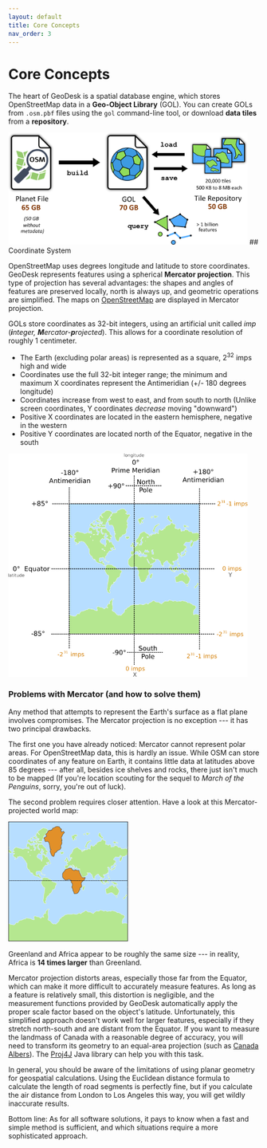 ```yaml
---
layout: default
title: Core Concepts
nav_order: 3
---
```


# Core Concepts

The heart of GeoDesk is a spatial database engine, which stores OpenStreetMap data in a **Geo-Object Library** (GOL). You can create GOLs from `.osm.pbf` files using the `gol` command-line tool, or download **data tiles** from a **repository**.

<img class="figure" src="/img/gol-diagram.png" width=480>

<a name="coordinate-system">
## Coordinate System

OpenStreetMap uses degrees longitude and latitude to store coordinates. GeoDesk represents features using a spherical **Mercator projection**. This type of projection has several advantages: the shapes and angles of features are preserved locally, north is always up, and geometric operations are simplified. The maps on [OpenStreetMap](http://www.openstreetmap.org) are displayed in Mercator projection.

GOLs store coordinates as 32-bit integers, using an artificial unit called *imp* (<em>**i**nteger, **M**ercator-**p**rojected</em>). This allows for a coordinate resolution of roughly 1 centimeter.

- The Earth (excluding polar areas) is represented as a square, 2<sup>32</sup> imps high and wide 
- Coordinates use the full 32-bit integer range; the minimum and maximum X coordinates represent the Antimeridian (+/- 180 degrees longitude) 
- Coordinates increase from west to east, and from south to north (Unlike screen coordinates, Y coordinates *decrease* moving "downward")
- Positive X coordinates are located in the eastern hemisphere, negative in the western
- Positive Y coordinates are located north of the Equator, negative in the south


<img class="figure" src="/img/projection.png" width=480>


### Problems with Mercator (and how to solve them)

Any method that attempts to represent the Earth's surface as a flat plane involves compromises. The Mercator projection is no exception --- it has two principal drawbacks.

The first one you have already noticed: Mercator cannot represent polar areas. For OpenStreetMap data, this is hardly an issue. While OSM can store coordinates of any feature on Earth, it contains little data at latitudes above 85 degrees --- after all, besides ice shelves and rocks, there just isn't much to be mapped (If you're location scouting for the sequel to *March of the Penguins*, sorry, you're out of luck).

The second problem requires closer attention. Have a look at this Mercator-projected world map:

<img class="float" src="/img/mercator-distortion.png" width=240>

Greenland and Africa appear to be roughly the same size --- in reality, Africa is **14 times larger** than Greenland.

Mercator projection distorts areas, especially those far from the Equator, which can make it more difficult to accurately measure features. As long as a feature is relatively small, this distortion is negligible, and the measurement functions provided by GeoDesk automatically apply the proper scale factor based on the object's latitude. Unfortunately, this simplified approach doesn't work well for larger features, especially if they stretch north-south and are distant from the Equator. If you want to measure the landmass of Canada with a reasonable degree of accuracy, you will need to transform its geometry to an equal-area projection (such as [Canada Albers](https://spatialreference.org/ref/esri/canada-albers-equal-area-conic/)). The [Proj4J](https://github.com/locationtech/proj4j) Java library can help you with this task.       

In general, you should be aware of the limitations of using planar geometry for geospatial calculations. Using the Euclidean distance formula to calculate the length of road segments is perfectly fine, but if you calculate the air distance from London to Los Angeles this way, you will get wildly inaccurate results.  

Bottom line: As for all software solutions, it pays to know when a fast and simple method is sufficient, and which situations require a more sophisticated approach.

